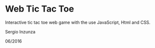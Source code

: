 # Web Tic Tac Toe

Interactive tic tac toe web game with the use JavaScript, Html and CSS.

Sergio Inzunza

06/2016
